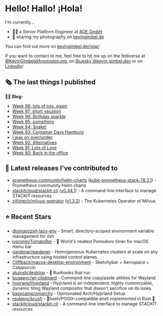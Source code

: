 # Hello! Hallo! ¡Hola!

I'm currently...
- 👨‍💻 a Senior Platform Engineer at [AOE GmbH](https://aoe.com)
- 📸 sharing my photography on [kevingimbel.de](https://kevingimbel.de/photography)

You can find out more on [kevingimbel.de/now/](https://kevingimbel.de/now/)

If you want to contact to me, feel free to hit me up on the fediverse at [@KevinGimbel@fosstodon.org](https://fosstodon.org/@KevinGimbel), on [Bluesky @kevin.gimbel.dev](https://bsky.app/profile/kevin.gimbel.dev) or on [LinkedIn](https://www.linkedin.com/in/kevingimbel/)!

## 🗞 The last things I published

🧑‍💻 **Blog:**

- [Week 98: lots of lots, again](https://kevingimbel.de/blog/week-98-lots-of-lots-again)
- [Week 97: short vacation](https://kevingimbel.de/blog/week-97-short-vacation)
- [Week 96: Birthday sparkle](https://kevingimbel.de/blog/week-96-birthday-sparkle)
- [Week 95: something](https://kevingimbel.de/blog/week-95-something)
- [Week 94: Snake!](https://kevingimbel.de/blog/week-94-snake)
- [Week 93: Container Days Hamburg](https://kevingimbel.de/blog/week-93-container-days-hamburg)
- [I was on over/under](https://kevingimbel.de/blog/i-was-on-over-under)
- [Week 92: Alternatives](https://kevingimbel.de/blog/week-92-alternatives)
- [Week 91: Lots of Love](https://kevingimbel.de/blog/week-91-lots-of-love)
- [Week 90: Back in the office](https://kevingimbel.de/blog/week-90-back-in-the-office)

## 🔭 Latest releases I've contributed to

- [prometheus-community/helm-charts](https://github.com/prometheus-community/helm-charts) ([kube-prometheus-stack-78.3.1](https://github.com/prometheus-community/helm-charts/releases/tag/kube-prometheus-stack-78.3.1)) - Prometheus community Helm charts
- [stackitcloud/stackit-cli](https://github.com/stackitcloud/stackit-cli) ([v0.44.1](https://github.com/stackitcloud/stackit-cli/releases/tag/v0.44.1)) - A command-line interface to manage STACKIT resources
- [zilliztech/milvus-operator](https://github.com/zilliztech/milvus-operator) ([v1.3.2](https://github.com/zilliztech/milvus-operator/releases/tag/v1.3.2)) - The Kubernetes Operator of Milvus. 

## ⭐ Recent Stars

- [dtomasi/zsh-lazy-env](https://github.com/dtomasi/zsh-lazy-env) - Smart, directory-scoped environment variable management for zsh
- [ivoronin/TomatoBar](https://github.com/ivoronin/TomatoBar) - 🍅 World&#39;s neatest Pomodoro timer for macOS menu bar
- [gardener/gardener](https://github.com/gardener/gardener) - Homogeneous Kubernetes clusters at scale on any infrastructure using hosted control planes.
- [Cliffback/macos-desktop-environment](https://github.com/Cliffback/macos-desktop-environment) - Sketchybar &#43; Aerospace &#43; Catppuccin
- [atuinsh/desktop](https://github.com/atuinsh/desktop) - 📖 Runbooks that run 
- [bugaevc/wl-clipboard](https://github.com/bugaevc/wl-clipboard) - Command-line copy/paste utilities for Wayland
- [hyprwm/Hyprland](https://github.com/hyprwm/Hyprland) - Hyprland is an independent, highly customizable, dynamic tiling Wayland compositor that doesn&#39;t sacrifice on its looks.
- [basecamp/omarchy](https://github.com/basecamp/omarchy) - Opinionated Arch/Hyprland Setup
- [reubeno/brush](https://github.com/reubeno/brush) - 🐚bash/POSIX-compatible shell implemented in Rust 🦀
- [stackitcloud/stackit-cli](https://github.com/stackitcloud/stackit-cli) - A command-line interface to manage STACKIT resources


